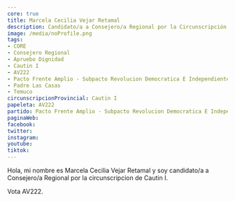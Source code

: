 ```yaml
---
core: true
title: Marcela Cecilia Vejar Retamal
description: Candidato/a a Consejero/a Regional por la Circunscripción de Cautin I
image: /media/noProfile.png
tags:
- CORE
- Consejero Regional
- Apruebo Dignidad
- Cautin I
- AV222
- Pacto Frente Amplio - Subpacto Revolucion Democratica E Independientes - Independientes
- Padre Las Casas
- Temuco
circunscripcionProvincial: Cautin I
papeleta: AV222
partido: Pacto Frente Amplio - Subpacto Revolucion Democratica E Independientes - Independientes
paginaWeb:
facebook:
twitter:
instagram:
youtube:
tiktok:
---
```

Hola, mi nombre es Marcela Cecilia Vejar Retamal y soy candidato/a a Consejero/a Regional por la circunscripcion de Cautin I.

Vota AV222.